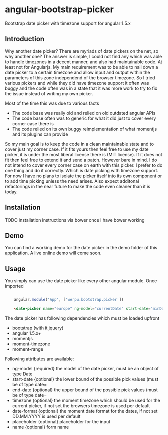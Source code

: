 # angular-bootstrap-picker
Bootstrap date picker with timezone support for angular 1.5.x

## Introduction

Why another date picker? There are myriads of date pickers on the net, so why another one?
The answer is simple, I could not find any which was able to handle timezones in a decent manner, and also
had maintainable code. At least not for Angularjs. My main requirement was to be able to nail down a date picker
to a certain timezone and allow input and output within the parameters of this zone independend of the browser timezone.
So I tried various pickers and while they did have timezone support it often was buggy and the code often was
in a state that it was more work to try to fix the issue instead of writing my own picker.

Most of the time this was due to various facts

* The code base was really old and relied on old outdated angular APIs
* The code base often was to generic for what it did just to cover every corner case there is
* The code relied on its own buggy reimplementation of what momentjs and its plugins can provide

So my main goal is to keep the code in a clean maintainable state and to cover just my corner case.
If it fits yours then feel free to use my date picker, it is under the most liberal license there is (MIT license).
If it does not fit then feel free to extend it and send a patch. However bare in mind. I do not intend to
cover every corner case on earth with this picker. I prefer to do one thing and do it correctly. Which is date picking
with timezone support. For now I have no plans to isolate the picker itself into its own component or to add time picking
unless the need arises. Also expect additonal refactorings in the near future to make the code even cleaner than it is today.

## Installation

TODO installation instructions via bower once i have bower working

## Demo

You can find a working demo for the date picker in the demo folder of this application.
A live online demo will come soon.

## Usage

You simply can use the date picker like every other angular module. Once imported

```javascript

    angular.module('App', ['werpu.bootstrap.picker'])

```


```html
    <date-picker name="europe" ng-model="currentDate" start-date="minDate" end-date="maxDate" timezone="Europe/Zurich"></date-picker>
```

The date picker has following dependencies which must be loaded upfront

* bootstrap (with it jquery)
* angular 1.5.x+
* momentjs
* moment-timezone
* moment-range


Following attributes are available:

* ng-model {required} the model of the date picker, must be an object of type Date
* start-date {optional} the lower bound of the possible pick values (must be of type date=
* end-date {optional} the upper bound of the possible pick values (must be of type date=
* timezone {optional} the moment timezone which should be used for the current picker, if not set the browsers timezone is used per default
* date-format {optional} the moment date format for the dates, if not set DD.MM.YYYY is used per default
* placeholder {optional} placeholder for the input
* name {optional} form name



